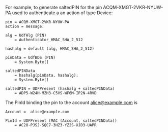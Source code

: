 

For example, to generate saltedPIN for the pin
ACQM-XMGT-2VKR-NYUW-PA used to authenticate a an action of type Device:

~~~~
pin = ACQM-XMGT-2VKR-NYUW-PA
action = message.

alg = UdfAlg (PIN)
    = Authenticator_HMAC_SHA_2_512

hashalg = default (alg, HMAC_SHA_2_512)

pinData = UdfBDS (PIN)
    = System.Byte[]

saltedPINData 
    = hashalg(pinData, hashalg);
    = System.Byte[]

saltedPIN = UDFPresent (hashalg + saltedPINData)
    = ADP5-W24H-MZH3-C5VS-WF6M-IP2N-4RVD
~~~~

The PinId binding the pin to the account alice@example.com is

~~~~
Account =  alice@example.com 

PinId = UDFPresent (MAC (Account, saltedPINData))
    = AC2O-PJSJ-SQC7-3HZ3-YZ2S-XJD3-UAPR
~~~~


